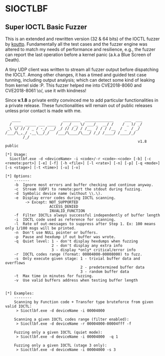 # SIOCTLBF
## Super IOCTL Basic Fuzzer

This is an extended and rewritten version (32 & 64 bits) of the IOCTL fuzzer by [koutto](https://github.com/koutto/ioctlbf). 
Fundamentally all the test cases and the fuzzer engine was altered to match my needs of performance and resilience, e.g., the fuzzer can report the last operation before a kernel panic (a.k.a Blue Screen of Death). 

A tiny UDP client was written to stream all fuzzer output before dispatching the IOCLT. Among other changes, it has a timed and guided test case tunning, including output analysis; which can detect some kind of leaking from kernel side :P. This fuzzer helped me into CVE2018-8060 and CVE2018-8061 \o/, use it with kindness! 

Since **v.1.8** a private entity convinced me to add particular functionalities in a private release. These functionalities will remain out of public releases unless prior contact is made with me.

```
   ____                   ________  _____________     ___  ___
  / ____ _____ ___ ____  /  _/ __ \/ ___/_  __/ /    / _ )/ _/
 _\ \/ // / _ / -_/ __/ _/ // /_/ / /__  / / / /__  / _  / _/
/___/\_,_/ .__\__/_/   /___/\____/\___/ /_/ /____/ /____/_/
        /_/
                                                            v1.8 public

[*] Usage:
  Sioctlbf.exe -d <deviceName> -i <code>/-r <code>-<code> [-b] [-c <remote:port>] [-e] [-f] [-h <file>] [-l <rate>] [-n] [-p] [-q <mode>] [-s <stage>] [-t <time>] [-u] [-v]

[*] Options:
    -------
    -b  Ignore most errors and buffer checking and continue anyway.
    -c  Stream (UDP) to remote:port the stdout during fuzzing.
    -d  Symbolic device name (without \\.\).
    -e  Display error codes during IOCTL scanning.
         -> Except: NOT_SUPPORTED
                    ACCESS_DENIED
                    INVALID_FUNCTION
    -f  Filter IOCTLs always successful independently of buffer length
    -i  IOCTL code used as reference for scanning.
    -l  Rate of out-messages to suppress after Step 1. Ex: 100 means only 1/100 msgs will be printed.
    -n  Don't use NULL pointer or buffers.
    -p  Pause and hexdump if out buffer was wrote.
    -q  Quiet level: 1 - don't display hexdumps when fuzzing
                     2 - don't display any extra info
                     3 - display *only* critical/error info
    -r  IOCTL codes range (format: 00004000-00008000) to fuzz.
    -s  Only execute given stage: 1 - trivial buffer data and overflows
                                  2 - predetermined buffer data
                                  3 - random buffer data
    -t  Max time in minutes for fuzzing.
    -v  Use valid buffers address when testing buffer length


[*] Examples:
    --------
    Scanning by Function code + Transfer type bruteforce from given valid IOCTL:
     > Sioctlbf.exe -d deviceName -i 00004000

    Scanning a given IOCTL codes range (filter enabled):
     > Sioctlbf.exe -d deviceName -r 00004000-00004fff -f

    Fuzzing only a given IOCTL (quiet mode):
     > Sioctlbf.exe -d deviceName -i 00004000  -q 1

    Fuzzing only a given IOCTL (stage 3 only):
     > Sioctlbf.exe -d deviceName -i 00004000 -s 3
